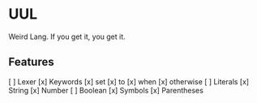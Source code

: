 # UUL
Weird Lang. If you get it, you get it.

## Features
[ ] Lexer
  [x] Keywords
    [x] set
    [x] to
    [x] when
    [x] otherwise
  [ ] Literals
    [x] String
    [x] Number
    [ ] Boolean
  [x] Symbols
  [x] Parentheses